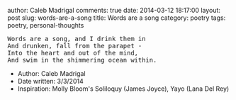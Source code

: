 author: Caleb Madrigal
comments: true
date: 2014-03-12 18:17:00
layout: post
slug: words-are-a-song
title: Words are a song
category: poetry
tags: poetry, personal-thoughts

<pre>
Words are a song, and I drink them in
And drunken, fall from the parapet -
Into the heart and out of the mind,
And swim in the shimmering ocean within.
</pre>

* Author: Caleb Madrigal
* Date written: 3/3/2014
* Inspiration: Molly Bloom's Soliloquy (James Joyce), Yayo (Lana Del Rey)

